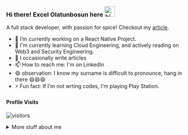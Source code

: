 ### Hi there! Excel Olatunbosun here <img src="https://user-images.githubusercontent.com/1303154/88677602-1635ba80-d120-11ea-84d8-d263ba5fc3c0.gif" width="28px" alt="hi">

A full stack developer, with passion for spice!
Checkout my [article](https://www.educative.io/edpresso/what-is-node-cryptocreatesign-algorithm-options).



<!--
 [![Mail Badge](https://img.shields.io/badge/-@islempenywis-e84393?style=flat&labelColor=e84393&logo=instagram&logoColor=white)](https://instagram.com/islempenywis)  -->

<!-- TODO: Add last video link -->

<!-- - 🔭 I’m currently working on [Jwizzy](https://somethinghuge.com) -->
- 🔭 I’m currently working on a React Native Project.
- 🌱 I'm currently learning Cloud Engineering, and actively reading on Web3 and Security Engineering.
- 🤔 I occasionally write articles
- 📫 How to reach me: I'm on LinkedIn
- 😄 observation: I know my surname is difficult to pronounce, hang in there 😄😄😄
- ⚡ Fun fact: If I'm not wrting codes, I'm playing Play Station.


#### Profile Visits

![visitors](https://visitor-badge.glitch.me/badge?page_id=theexcel.theexcel)

<details>
<summary>
  More stuff about me
</summary>

<br >


#### Coding Stats

<!--START_SECTION:waka-->
```text
No Activity tracked this Week
```
<!--END_SECTION:waka-->

#### Github Stats

![Ipenywis's github stats](https://github-readme-stats.vercel.app/api?username=theexcel&count_private=true&theme=tokyonight&hide=contribs,prs)

</details>

